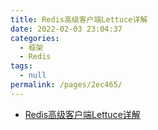 ```yaml
---
title: Redis高级客户端Lettuce详解
date: 2022-02-03 23:04:37
categories: 
  - 框架
  - Redis
tags: 
  - null
permalink: /pages/2ec465/
---
```

- [Redis高级客户端Lettuce详解](https://www.cnblogs.com/throwable/p/11601538.html)

